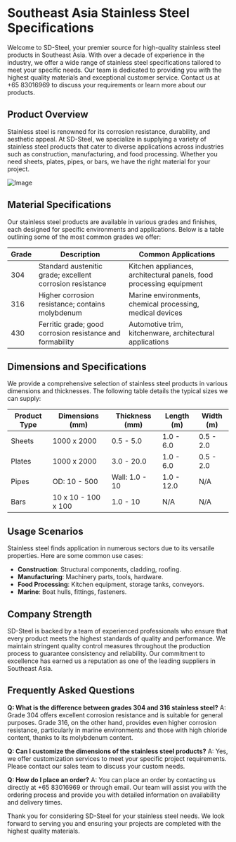 # Southeast Asia Stainless Steel Specifications

Welcome to SD-Steel, your premier source for high-quality stainless steel products in Southeast Asia. With over a decade of experience in the industry, we offer a wide range of stainless steel specifications tailored to meet your specific needs. Our team is dedicated to providing you with the highest quality materials and exceptional customer service. Contact us at +65 83016969 to discuss your requirements or learn more about our products.

## Product Overview

Stainless steel is renowned for its corrosion resistance, durability, and aesthetic appeal. At SD-Steel, we specialize in supplying a variety of stainless steel products that cater to diverse applications across industries such as construction, manufacturing, and food processing. Whether you need sheets, plates, pipes, or bars, we have the right material for your project.

![Image](https://github.com/user-attachments/assets/2567258e-e124-4816-932d-1809bd27ef0b)

## Material Specifications

Our stainless steel products are available in various grades and finishes, each designed for specific environments and applications. Below is a table outlining some of the most common grades we offer:

| Grade | Description | Common Applications |
|-------|-------------|---------------------|
| 304    | Standard austenitic grade; excellent corrosion resistance | Kitchen appliances, architectural panels, food processing equipment |
| 316    | Higher corrosion resistance; contains molybdenum | Marine environments, chemical processing, medical devices |
| 430    | Ferritic grade; good corrosion resistance and formability | Automotive trim, kitchenware, architectural applications |

## Dimensions and Specifications

We provide a comprehensive selection of stainless steel products in various dimensions and thicknesses. The following table details the typical sizes we can supply:

| Product Type | Dimensions (mm) | Thickness (mm) | Length (m) | Width (m) |
|--------------|-----------------|----------------|------------|-----------|
| Sheets       | 1000 x 2000     | 0.5 - 5.0      | 1.0 - 6.0  | 0.5 - 2.0 |
| Plates       | 1000 x 2000     | 3.0 - 20.0     | 1.0 - 6.0  | 0.5 - 2.0 |
| Pipes        | OD: 10 - 500    | Wall: 1.0 - 10 | 1.0 - 12.0 | N/A       |
| Bars         | 10 x 10 - 100 x 100 | 1.0 - 10   | N/A        | N/A       |

## Usage Scenarios

Stainless steel finds application in numerous sectors due to its versatile properties. Here are some common use cases:

- **Construction**: Structural components, cladding, roofing.
- **Manufacturing**: Machinery parts, tools, hardware.
- **Food Processing**: Kitchen equipment, storage tanks, conveyors.
- **Marine**: Boat hulls, fittings, fasteners.

## Company Strength

SD-Steel is backed by a team of experienced professionals who ensure that every product meets the highest standards of quality and performance. We maintain stringent quality control measures throughout the production process to guarantee consistency and reliability. Our commitment to excellence has earned us a reputation as one of the leading suppliers in Southeast Asia.

## Frequently Asked Questions

**Q: What is the difference between grades 304 and 316 stainless steel?**
A: Grade 304 offers excellent corrosion resistance and is suitable for general purposes. Grade 316, on the other hand, provides even higher corrosion resistance, particularly in marine environments and those with high chloride content, thanks to its molybdenum content.

**Q: Can I customize the dimensions of the stainless steel products?**
A: Yes, we offer customization services to meet your specific project requirements. Please contact our sales team to discuss your custom needs.

**Q: How do I place an order?**
A: You can place an order by contacting us directly at +65 83016969 or through email. Our team will assist you with the ordering process and provide you with detailed information on availability and delivery times.

Thank you for considering SD-Steel for your stainless steel needs. We look forward to serving you and ensuring your projects are completed with the highest quality materials.